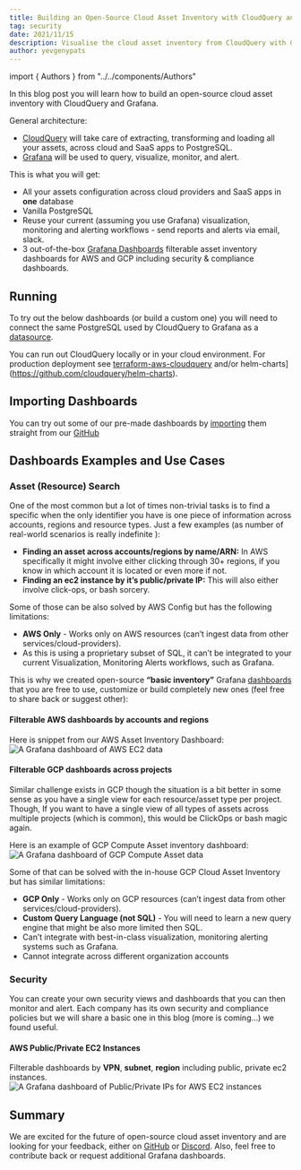 ```yaml
---
title: Building an Open-Source Cloud Asset Inventory with CloudQuery and Grafana
tag: security
date: 2021/11/15
description: Visualise the cloud asset inventory from CloudQuery with Grafana
author: yevgenypats
---
```


import { Authors } from "../../components/Authors"

<Authors/>


In this blog post you will learn how to build an open-source cloud asset inventory with CloudQuery and Grafana.

General architecture:

- [CloudQuery](https://github.com/cloudquery/cloudquery) will take care of extracting, transforming and loading all your assets, across cloud and SaaS apps to PostgreSQL.
- [Grafana](https://github.com/grafana/grafana) will be used to query, visualize, monitor, and alert.

This is what you will get:

- All your assets configuration across cloud providers and SaaS apps in **one** database
- Vanilla PostgreSQL
- Reuse your current (assuming you use Grafana) visualization, monitoring and alerting workflows - send reports and alerts via email, slack.
- 3 out-of-the-box [Grafana Dashboards](https://github.com/cloudquery/grafana-dashboards) filterable asset inventory dashboards for AWS and GCP including security & compliance dashboards.


## Running

To try out the below dashboards (or build a custom one) you will need to connect the same PostgreSQL used by CloudQuery to Grafana as a [datasource](https://grafana.com/docs/grafana/latest/datasources/postgres/).

You can run out CloudQuery locally or in your cloud environment.
For production deployment see [terraform-aws-cloudquery](https://github.com/cloudquery/terraform-aws-cloudquery) and/or helm-charts](https://github.com/cloudquery/helm-charts).

## Importing Dashboards

You can try out some of our pre-made dashboards by [importing](https://grafana.com/docs/grafana/latest/dashboards/export-import/#import-dashboard) them straight from our [GitHub](https://github.com/cloudquery/grafana-dashboards)

## Dashboards Examples and Use Cases

### Asset (Resource) Search

One of the most common but a lot of times non-trivial tasks is to find a specific when the only identifier you have is one piece of information across accounts, regions and resource types.
Just a few examples (as number of real-world scenarios is really indefinite ):

- **Finding an asset across accounts/regions by name/ARN:** In AWS specifically it might involve either clicking through 30+ regions, if you know in which account it is located or even more if not.
- **Finding an ec2 instance by it’s public/private IP:** This will also either involve click-ops, or bash sorcery.

Some of those can be also solved by AWS Config but has the following limitations:

- **AWS Only** - Works only on AWS resources (can’t ingest data from other services/cloud-providers).
- As this is using a proprietary subset of SQL, it can’t be integrated to your current Visualization, Monitoring Alerts workflows, such as Grafana.

This is why we created open-source **“basic inventory”** Grafana [dashboards](https://github.com/cloudquery/grafana-dashboards/tree/main/dashboards) that you are free to use, customize or build completely new ones (feel free to share back or suggest other):

#### Filterable AWS dashboards by accounts and regions

Here is snippet from our AWS Asset Inventory Dashboard:
![A Grafana dashboard of AWS EC2 data](/images/blog/open-source-cloud-asset-inventory-with-cloudquery-and-grafana/image1.png 'A Grafana dashboard of AWS EC2 data')

#### Filterable GCP dashboards across projects

Similar challenge exists in GCP though the situation is a bit better in some sense as you have a single view for each resource/asset type per project. Though, If you want to have a single view of all types of assets across multiple projects (which is common), this would be ClickOps or bash magic again.

Here is an example of GCP Compute Asset inventory dashboard:
![A Grafana dashboard of GCP Compute Asset data](/images/blog/open-source-cloud-asset-inventory-with-cloudquery-and-grafana/image3.png 'A Grafana dashboard of GCP Compute Asset data')

Some of that can be solved with the in-house GCP Cloud Asset Inventory but has similar limitations:

- **GCP Only** - Works only on GCP resources (can’t ingest data from other services/cloud-providers).
- **Custom Query Language (not SQL)** - You will need to learn a new query engine that might be also more limited then SQL.
- Can’t integrate with best-in-class visualization, monitoring alerting systems such as Grafana.
- Cannot integrate across different organization accounts

### Security

You can create your own security views and dashboards that you can then monitor and alert. Each company has its own security and compliance policies but we will share a basic one in this blog (more is coming…) we found useful.

#### AWS Public/Private EC2 Instances

Filterable dashboards by **VPN**, **subnet**, **region** including public, private ec2 instances.
![A Grafana dashboard of Public/Private IPs for AWS EC2 instances](/images/blog/open-source-cloud-asset-inventory-with-cloudquery-and-grafana/image2.png 'A Grafana dashboard of Public/Private IPs for AWS EC2 instances')

## Summary

We are excited for the future of open-source cloud asset inventory and are looking for your feedback, either on [GitHub](https://github.com/cloudquery/cloudquery) or [Discord](https://cloudquery.io/discord). Also, feel free to contribute back or request additional Grafana dashboards.
